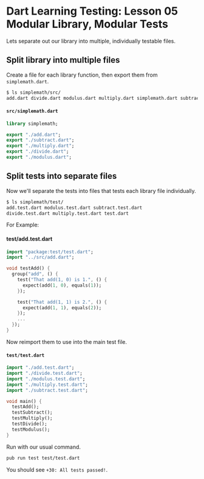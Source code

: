 # Dart Learning Testing: Lesson 05 Modular Library, Modular Tests

Lets separate out our library into multiple, individually testable files.

## Split library into multiple files

Create a file for each library function, then export them from `simplemath.dart`.

```bash
$ ls simplemath/src/
add.dart divide.dart modulus.dart multiply.dart simplemath.dart subtract.dart
```

#### `src/simplemath.dart`
```dart
library simplemath;

export "./add.dart";
export "./subtract.dart";
export "./multiply.dart";
export "./divide.dart";
export "./modulus.dart";
```

## Split tests into separate files

Now we'll separate the tests into files that tests each library file individually.

```bash
$ ls simplemath/test/
add.test.dart modulus.test.dart subtract.test.dart
divide.test.dart multiply.test.dart test.dart
```

For Example:

#### test/add.test.dart
```dart
import "package:test/test.dart";
import "../src/add.dart";

void testAdd() {
  group("add", () {
    test("That add(1, 0) is 1.", () {
      expect(add(1, 0), equals(1));
    });

    test("That add(1, 1) is 2.", () {
      expect(add(1, 1), equals(2));
    });
    ...
  });
}
```

Now reimport them to use into the main test file.

#### `test/test.dart`
```dart
import "./add.test.dart";
import "./divide.test.dart";
import "./modulus.test.dart";
import "./multiply.test.dart";
import "./subtract.test.dart";

void main() {
  testAdd();
  testSubtract();
  testMultiply();
  testDivide();
  testModulus();
}
```

Run with our usual command.

```bash
pub run test test/test.dart
```

You should see `+30: All tests passed!`.
